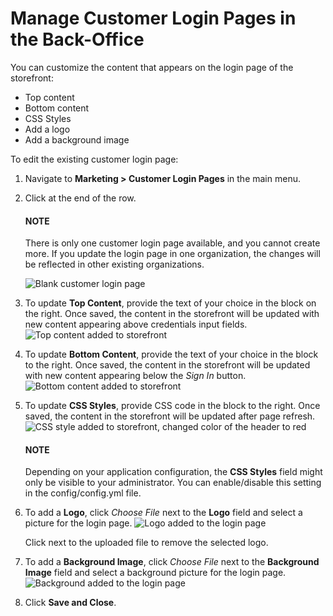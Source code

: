 <a id="customer-login-pages"></a>

# Manage Customer Login Pages in the Back-Office

You can customize the content that appears on the login page of the storefront:

* Top content
* Bottom content
* CSS Styles
* Add a logo
* Add a background image

To edit the existing customer login page:

1. Navigate to **Marketing > Customer Login Pages** in the main menu.
2. Click <i class="fa fa-edit fa-lg" aria-hidden="true"></i> at the end of the row.

   #### NOTE
   There is only one customer login page available, and you cannot create more. If you update the login page in one organization, the changes will be reflected in other existing organizations.

   ![Blank customer login page](user/img/marketing/customer_login_pages/customer_login_page.png)
3. To update **Top Content**, provide the text of your choice in the block on the right. Once saved, the content in the storefront will be updated with new content appearing above credentials input fields.
   ![Top content added to storefront](user/img/marketing/customer_login_pages/top_content.png)
4. To update **Bottom Content**, provide the text of your choice in the block to the right. Once saved, the content in the storefront will be updated with new content appearing below the *Sign In* button.
   ![Bottom content added to storefront](user/img/marketing/customer_login_pages/bottom_content.png)
5. To update **CSS Styles**, provide CSS code in the block to the right. Once saved, the content in the storefront will be updated after page refresh.
   ![CSS style added to storefront, changed color of the header to red](user/img/marketing/customer_login_pages/css.png)

   #### NOTE
   Depending on your application configuration, the **CSS Styles** field might only be visible to your administrator. You can enable/disable this setting in the config/config.yml file.
6. To add a **Logo**, click *Choose File* next to the **Logo** field and select a picture for the login page.
   ![Logo added to the login page](user/img/marketing/customer_login_pages/logo.png)

   Click <i class="fa fa-times" aria-hidden="true"></i> next to the uploaded file to remove the selected logo.
7. To add a **Background Image**, click *Choose File* next to the **Background Image** field and select a background picture for the login page.
   ![Background added to the login page](user/img/marketing/customer_login_pages/background.png)
8. Click **Save and Close**.

<!-- fa-bars = fa-navicon -->
<!-- Ic Tiles is used as Set As Default in saved views, and as tiles in display layout options -->
<!-- IcPencil refers to Rename in Commerce and Inline Editing in CRM -->
<!-- Check mark in the square. -->
<!-- SortDesc is also used as drop-down arrow -->
<!-- A -->
<!-- B -->
<!-- C -->
<!-- D -->
<!-- E -->
<!-- F -->
<!-- G -->
<!-- H -->
<!-- I -->
<!-- L -->
<!-- M -->
<!-- P -->
<!-- R -->
<!-- S -->
<!-- T -->
<!-- U -->
<!-- Z -->
